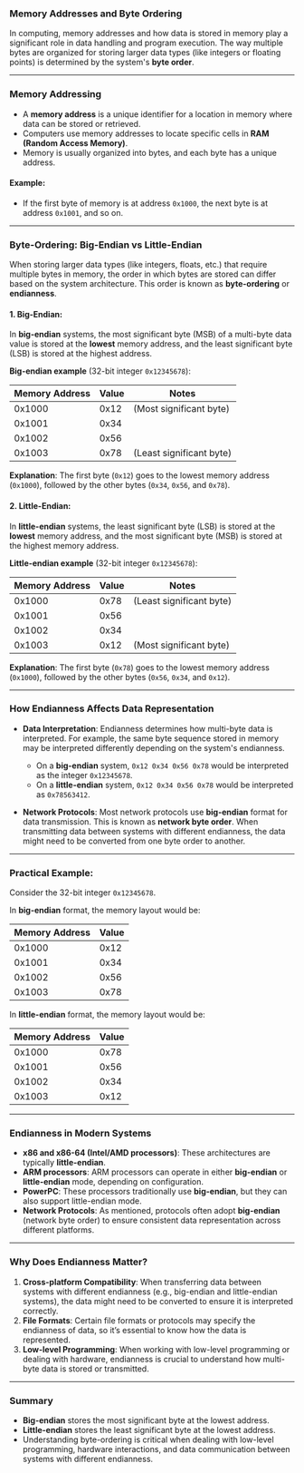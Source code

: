### **Memory Addresses and Byte Ordering**

In computing, memory addresses and how data is stored in memory play a significant role in data handling and program execution. The way multiple bytes are organized for storing larger data types (like integers or floating points) is determined by the system's **byte order**.

---

### **Memory Addressing**

- A **memory address** is a unique identifier for a location in memory where data can be stored or retrieved.
- Computers use memory addresses to locate specific cells in **RAM (Random Access Memory)**.
- Memory is usually organized into bytes, and each byte has a unique address.

#### **Example:**

- If the first byte of memory is at address `0x1000`, the next byte is at address `0x1001`, and so on.

---

### **Byte-Ordering: Big-Endian vs Little-Endian**

When storing larger data types (like integers, floats, etc.) that require multiple bytes in memory, the order in which bytes are stored can differ based on the system architecture. This order is known as **byte-ordering** or **endianness**.

#### **1. Big-Endian:**

In **big-endian** systems, the most significant byte (MSB) of a multi-byte data value is stored at the **lowest** memory address, and the least significant byte (LSB) is stored at the highest address.

**Big-endian example** (32-bit integer `0x12345678`):

| Memory Address | Value | Notes                    |
| -------------- | ----- | ------------------------ |
| 0x1000         | 0x12  | (Most significant byte)  |
| 0x1001         | 0x34  |                          |
| 0x1002         | 0x56  |                          |
| 0x1003         | 0x78  | (Least significant byte) |
 **Explanation**: The first byte (`0x12`) goes to the lowest memory address (`0x1000`), followed by the other bytes (`0x34`, `0x56`, and `0x78`).

#### **2. Little-Endian:**

In **little-endian** systems, the least significant byte (LSB) is stored at the **lowest** memory address, and the most significant byte (MSB) is stored at the highest memory address.

**Little-endian example** (32-bit integer `0x12345678`):

| Memory Address | Value | Notes |
| -------------- | ----- | ----- |
| 0x1000     |       0x78  | (Least significant byte)
| 0x1001     |       0x56  |
| 0x1002     |       0x34  |
| 0x1003     |       0x12  | (Most significant byte)
**Explanation**: The first byte (`0x78`) goes to the lowest memory address (`0x1000`), followed by the other bytes (`0x56`, `0x34`, and `0x12`).


---

### **How Endianness Affects Data Representation**

- **Data Interpretation**: Endianness determines how multi-byte data is interpreted. For example, the same byte sequence stored in memory may be interpreted differently depending on the system's endianness.
    
    - On a **big-endian** system, `0x12 0x34 0x56 0x78` would be interpreted as the integer `0x12345678`.
    - On a **little-endian** system, `0x12 0x34 0x56 0x78` would be interpreted as `0x78563412`.
- **Network Protocols**: Most network protocols use **big-endian** format for data transmission. This is known as **network byte order**. When transmitting data between systems with different endianness, the data might need to be converted from one byte order to another.
    

---

### **Practical Example:**

Consider the 32-bit integer `0x12345678`.

In **big-endian** format, the memory layout would be:

| Memory Address | Value |
| -------------- | ----- |
| 0x1000         | 0x12  |
| 0x1001         | 0x34  |
| 0x1002         | 0x56  |
| 0x1003         | 0x78  |

In **little-endian** format, the memory layout would be:

|Memory Address | Value |
| ----------------- | ------ |
|0x1000         | 0x78
|0x1001         | 0x56
|0x1002         | 0x34
|0x1003         | 0x12

---

### **Endianness in Modern Systems**

- **x86 and x86-64 (Intel/AMD processors)**: These architectures are typically **little-endian**.
- **ARM processors**: ARM processors can operate in either **big-endian** or **little-endian** mode, depending on configuration.
- **PowerPC**: These processors traditionally use **big-endian**, but they can also support little-endian mode.
- **Network Protocols**: As mentioned, protocols often adopt **big-endian** (network byte order) to ensure consistent data representation across different platforms.

---

### **Why Does Endianness Matter?**

1. **Cross-platform Compatibility**: When transferring data between systems with different endianness (e.g., big-endian and little-endian systems), the data might need to be converted to ensure it is interpreted correctly.
2. **File Formats**: Certain file formats or protocols may specify the endianness of data, so it’s essential to know how the data is represented.
3. **Low-level Programming**: When working with low-level programming or dealing with hardware, endianness is crucial to understand how multi-byte data is stored or transmitted.

---

### **Summary**

- **Big-endian** stores the most significant byte at the lowest address.
- **Little-endian** stores the least significant byte at the lowest address.
- Understanding byte-ordering is critical when dealing with low-level programming, hardware interactions, and data communication between systems with different endianness.
